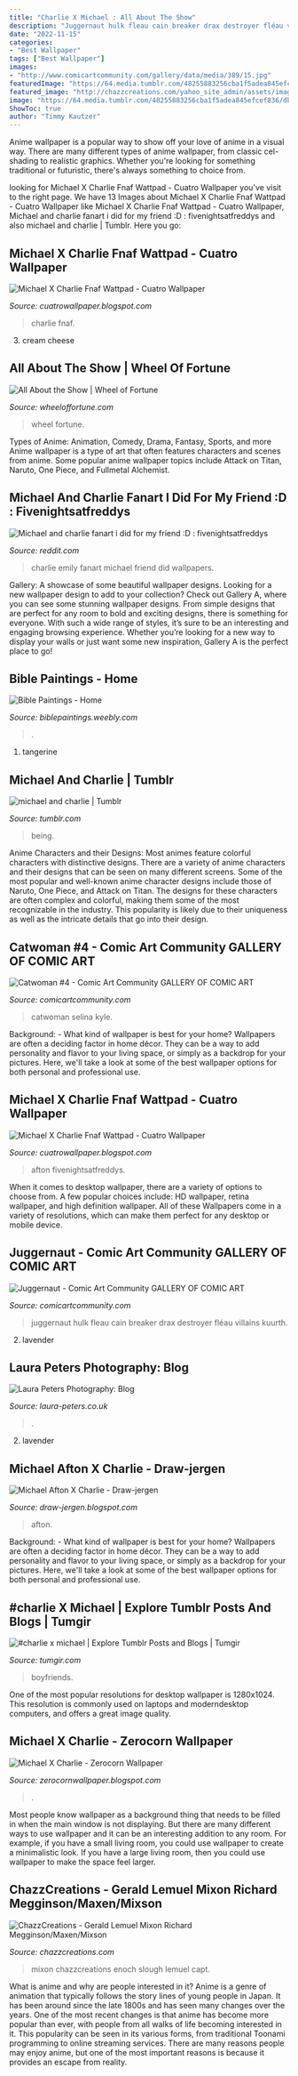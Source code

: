 ```yaml
---
title: "Charlie X Michael : All About The Show"
description: "Juggernaut hulk fleau cain breaker drax destroyer fléau villains kuurth"
date: "2022-11-15"
categories:
- "Best Wallpaper"
tags: ["Best Wallpaper"]
images:
- "http://www.comicartcommunity.com/gallery/data/media/389/15.jpg"
featuredImage: "https://64.media.tumblr.com/48255883256cba1f5adea845efcef836/dbdf979d2bed5ceb-5c/s400x600/246d6e57a9f92570a4567e5b0978b59e1a64b342.png"
featured_image: "http://chazzcreations.com/yahoo_site_admin/assets/images/Jessie_Enoch_Mixon.116234650_std.jpg"
image: "https://64.media.tumblr.com/48255883256cba1f5adea845efcef836/dbdf979d2bed5ceb-5c/s400x600/246d6e57a9f92570a4567e5b0978b59e1a64b342.png"
ShowToc: true
author: "Timmy Kautzer"
---
```



Anime wallpaper is a popular way to show off your love of anime in a visual way. There are many different types of anime wallpaper, from classic cel-shading to realistic graphics. Whether you're looking for something traditional or futuristic, there's always something to choice from.

	

		
looking for Michael X Charlie Fnaf Wattpad - Cuatro Wallpaper you've visit to the right page. We have 13 Images about Michael X Charlie Fnaf Wattpad - Cuatro Wallpaper like Michael X Charlie Fnaf Wattpad - Cuatro Wallpaper, Michael and charlie fanart i did for my friend :D : fivenightsatfreddys and also michael and charlie | Tumblr. Here you go:
		
    
## Michael X Charlie Fnaf Wattpad - Cuatro Wallpaper

<img loading=lazy src="https://i.pinimg.com/originals/66/9d/2c/669d2c1eb1c59cf6c26bf585bb1e884c.jpg" onerror="this.onerror=null;this.src='https://tse1.mm.bing.net/th?id=OIP.W0mlWzLA0JCymXBDvYenDgHaHG&amp;pid=15.1';" alt="Michael X Charlie Fnaf Wattpad - Cuatro Wallpaper">

_Source: cuatrowallpaper.blogspot.com_

>charlie fnaf. 

	

3. cream cheese 

    
## All About The Show | Wheel Of Fortune

<img loading=lazy src="https://www.wheeloffortune.com/sites/default/files/2020-08/GuinnessAward_029.jpg" onerror="this.onerror=null;this.src='https://tse4.mm.bing.net/th?id=OIP.GTH3-zb8QuvzDWBKQgfRxQHaFn&amp;pid=15.1';" alt="All About the Show | Wheel of Fortune">

_Source: wheeloffortune.com_

>wheel fortune. 

	

Types of Anime: Animation, Comedy, Drama, Fantasy, Sports, and more
Anime wallpaper is a type of art that often features characters and scenes from anime. Some popular anime wallpaper topics include Attack on Titan, Naruto, One Piece, and Fullmetal Alchemist.

    
## Michael And Charlie Fanart I Did For My Friend :D : Fivenightsatfreddys

<img loading=lazy src="https://i.redd.it/o188iz3ivz831.png" onerror="this.onerror=null;this.src='https://tse1.mm.bing.net/th?id=OIP.-dbFoei4253kZWTAH8oGKAHaHa&amp;pid=15.1';" alt="Michael and charlie fanart i did for my friend :D : fivenightsatfreddys">

_Source: reddit.com_

>charlie emily fanart michael friend did wallpapers. 

	

Gallery: A showcase of some beautiful wallpaper designs.
Looking for a new wallpaper design to add to your collection? Check out Gallery A, where you can see some stunning wallpaper designs. From simple designs that are perfect for any room to bold and exciting designs, there is something for everyone. With such a wide range of styles, it’s sure to be an interesting and engaging browsing experience. Whether you’re looking for a new way to display your walls or just want some new inspiration, Gallery A is the perfect place to go!





	
	
    
## Bible Paintings - Home

<img loading=lazy src="http://biblepaintings.weebly.com/uploads/1/5/7/5/15756752/480075.png" onerror="this.onerror=null;this.src='https://tse4.mm.bing.net/th?id=OIP.NkNHuM59OrZnmgHqJBlKdQAAAA&amp;pid=15.1';" alt="Bible Paintings - Home">

_Source: biblepaintings.weebly.com_

>. 

	

1. tangerine 

    
## Michael And Charlie | Tumblr

<img loading=lazy src="https://64.media.tumblr.com/48255883256cba1f5adea845efcef836/dbdf979d2bed5ceb-5c/s400x600/246d6e57a9f92570a4567e5b0978b59e1a64b342.png" onerror="this.onerror=null;this.src='https://tse1.mm.bing.net/th?id=OIP.TJ3DxHj3GYCtI8B2omqn9QAAAA&amp;pid=15.1';" alt="michael and charlie | Tumblr">

_Source: tumblr.com_

>being. 

	

Anime Characters and their Designs: Most animes feature colorful characters with distinctive designs.
There are a variety of anime characters and their designs that can be seen on many different screens. Some of the most popular and well-known anime character designs include those of Naruto, One Piece, and Attack on Titan. The designs for these characters are often complex and colorful, making them some of the most recognizable in the industry. This popularity is likely due to their uniqueness as well as the intricate details that go into their design.

    
## Catwoman #4 - Comic Art Community GALLERY OF COMIC ART

<img loading=lazy src="http://comicartcommunity.com/gallery/data/media/588/Catwoman_4.jpg" onerror="this.onerror=null;this.src='https://tse3.mm.bing.net/th?id=OIP.1yj00C2xktt2F3OuSvwwnQHaLc&amp;pid=15.1';" alt="Catwoman #4 - Comic Art Community GALLERY OF COMIC ART">

_Source: comicartcommunity.com_

>catwoman selina kyle. 

	

Background: - What kind of wallpaper is best for your home?
Wallpapers are often a deciding factor in home décor. They can be a way to add personality and flavor to your living space, or simply as a backdrop for your pictures. Here, we'll take a look at some of the best wallpaper options for both personal and professional use.

    
## Michael X Charlie Fnaf Wattpad - Cuatro Wallpaper

<img loading=lazy src="https://i.pinimg.com/originals/22/83/66/2283666f307772f905e5b8f24b8d600e.png" onerror="this.onerror=null;this.src='https://tse4.mm.bing.net/th?id=OIP.F3dxkmT0XlGY3BTKXgNESQHaHa&amp;pid=15.1';" alt="Michael X Charlie Fnaf Wattpad - Cuatro Wallpaper">

_Source: cuatrowallpaper.blogspot.com_

>afton fivenightsatfreddys. 

	

When it comes to desktop wallpaper, there are a variety of options to choose from. A few popular choices include: HD wallpaper, retina wallpaper, and high definition wallpaper. All of these Wallpapers come in a variety of resolutions, which can make them perfect for any desktop or mobile device. 

    
## Juggernaut - Comic Art Community GALLERY OF COMIC ART

<img loading=lazy src="http://www.comicartcommunity.com/gallery/data/media/389/15.jpg" onerror="this.onerror=null;this.src='https://tse3.mm.bing.net/th?id=OIP.wc7cGpXaF5sQYqI2flfgoQHaLq&amp;pid=15.1';" alt="Juggernaut - Comic Art Community GALLERY OF COMIC ART">

_Source: comicartcommunity.com_

>juggernaut hulk fleau cain breaker drax destroyer fléau villains kuurth. 

	

2. lavender 

    
## Laura Peters Photography: Blog

<img loading=lazy src="https://www.laura-peters.co.uk/img/s/v-10/p487242822-5.jpg" onerror="this.onerror=null;this.src='https://tse1.mm.bing.net/th?id=OIP.F3x3Mh-idpKenUXCE-K7lAHaLH&amp;pid=15.1';" alt="Laura Peters Photography: Blog">

_Source: laura-peters.co.uk_

>. 

	

2. lavender 

    
## Michael Afton X Charlie - Draw-jergen

<img loading=lazy src="https://i.ytimg.com/vi/Vy9Uv5GJARk/hqdefault.jpg?sqp=-oaymwEXCNACELwBSFryq4qpAwkIARUAAIhCGAE=&amp;rs=AOn4CLAQKn6qsX2-JLm14b_r3BVJsIz3SQ" onerror="this.onerror=null;this.src='https://tse2.mm.bing.net/th?id=OIP.klE-1VO0GQ_54gkFl3JmPQAAAA&amp;pid=15.1';" alt="Michael Afton X Charlie - Draw-jergen">

_Source: draw-jergen.blogspot.com_

>afton. 

	

Background: - What kind of wallpaper is best for your home?
Wallpapers are often a deciding factor in home décor. They can be a way to add personality and flavor to your living space, or simply as a backdrop for your pictures. Here, we'll take a look at some of the best wallpaper options for both personal and professional use.

    
## #charlie X Michael | Explore Tumblr Posts And Blogs | Tumgir

<img loading=lazy src="https://64.media.tumblr.com/efc0db5241b6902ca4c93091153efa7c/c79de67b08945d35-2f/s1280x1920/4added1fbfa3e75c92624751580a81b080988db9.png" onerror="this.onerror=null;this.src='https://tse4.mm.bing.net/th?id=OIP.uOB1LntJ1mnC-fgj-ITfaAHaIf&amp;pid=15.1';" alt="#charlie x michael | Explore Tumblr Posts and Blogs | Tumgir">

_Source: tumgir.com_

>boyfriends. 

	

One of the most popular resolutions for desktop wallpaper is 1280x1024. This resolution is commonly used on laptops and moderndesktop computers, and offers a great image quality.

    
## Michael X Charlie - Zerocorn Wallpaper

<img loading=lazy src="https://64.media.tumblr.com/870d3a347ad0efbdc7b6d6cc3df76840/4e9623175bd0b5c1-4b/s1280x1920/8242354a80262b1c31cd7b1ccc3a905703fcd21e.png" onerror="this.onerror=null;this.src='https://tse2.mm.bing.net/th?id=OIP.W2Mu1306cUN-bLcw74YxaQHaHZ&amp;pid=15.1';" alt="Michael X Charlie - Zerocorn Wallpaper">

_Source: zerocornwallpaper.blogspot.com_

>. 

	

Most people know wallpaper as a background thing that needs to be filled in when the main window is not displaying. But there are many different ways to use wallpaper and it can be an interesting addition to any room. For example, if you have a small living room, you could use wallpaper to create a minimalistic look. If you have a large living room, then you could use wallpaper to make the space feel larger.

    
## ChazzCreations - Gerald Lemuel Mixon Richard Megginson/Maxen/Mixson

<img loading=lazy src="http://chazzcreations.com/yahoo_site_admin/assets/images/Jessie_Enoch_Mixon.116234650_std.jpg" onerror="this.onerror=null;this.src='https://tse3.mm.bing.net/th?id=OIP._ZTD9RXvSw19gzSMm-CmrAHaHY&amp;pid=15.1';" alt="ChazzCreations - Gerald Lemuel Mixon Richard Megginson/Maxen/Mixson">

_Source: chazzcreations.com_

>mixon chazzcreations enoch slough lemuel capt. 

	

What is anime and why are people interested in it?
Anime is a genre of animation that typically follows the story lines of young people in Japan. It has been around since the late 1800s and has seen many changes over the years. One of the most recent changes is that anime has become more popular than ever, with people from all walks of life becoming interested in it. This popularity can be seen in its various forms, from traditional Toonami programming to online streaming services. There are many reasons people may enjoy anime, but one of the most important reasons is because it provides an escape from reality.

